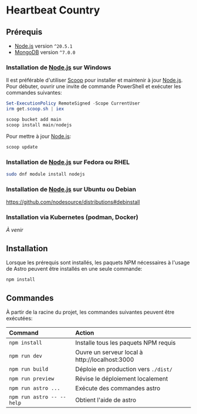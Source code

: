 # Heartbeat Country

## Prérequis

- [Node.js] version `^20.5.1`
- [MongoDB] version `^7.0.0`

### Installation de [Node.js] sur Windows

Il est préférable d'utiliser [Scoop] pour installer et maintenir à jour
[Node.js]. Pour débuter, ouvrir une invite de commande PowerShell et exécuter
les commandes suivantes:

```powershell
Set-ExecutionPolicy RemoteSigned -Scope CurrentUser
irm get.scoop.sh | iex

scoop bucket add main
scoop install main/nodejs
```

Pour mettre à jour [Node.js]:

```powershell
scoop update
```

### Installation de [Node.js] sur Fedora ou RHEL

```bash
sudo dnf module install nodejs
```

### Installation de [Node.js] sur Ubuntu ou Debian

https://github.com/nodesource/distributions#debinstall

### Installation via Kubernetes (podman, Docker)

*À venir*

## Installation

Lorsque les prérequis sont installés, les paquets NPM nécessaires à l'usage de
Astro peuvent être installés en une seule commande:

```bash
npm install
```

## Commandes

À partir de la racine du projet, les commandes suivantes peuvent être exécutées:

| Command                   | Action                                           |
| :------------------------ | :----------------------------------------------- |
| `npm install`             | Installe tous les paquets NPM requis             |
| `npm run dev`             | Ouvre un serveur local à http://localhost:3000   |
| `npm run build`           | Déploie en production vers `./dist/`             |
| `npm run preview`         | Révise le déploiement localement                 |
| `npm run astro ...`       | Exécute des commandes astro                      |
| `npm run astro -- --help` | Obtient l'aide de astro                          |

[Node.js]: https://nodejs.org/fr
[MongoDB]: https://www.mongodb.com/try/download/community
[Scoop]: https://scoop.sh/
